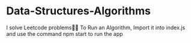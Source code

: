 # Data-Structures-Algorithms
I solve Leetcode problems🐱‍👤
To Run an Algorithm, Import it into index.js and use the command npm start to run the app
